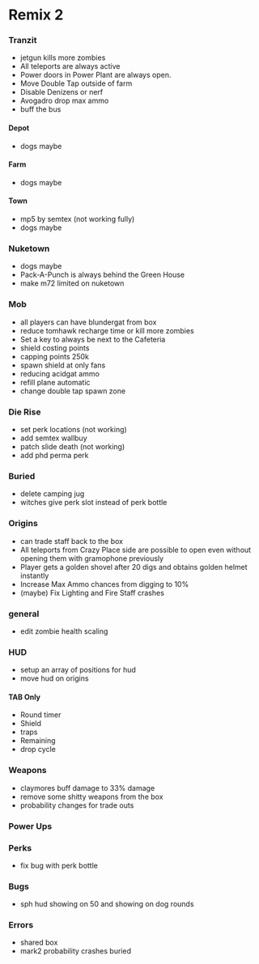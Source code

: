 # Remix 2

### Tranzit
* jetgun kills more zombies
* All teleports are always active
* Power doors in Power Plant are always open.
* Move Double Tap outside of farm
* Disable Denizens or nerf
* Avogadro drop max ammo
* buff the bus

#### Depot
* dogs maybe

#### Farm
* dogs maybe

#### Town
* mp5 by semtex (not working fully)
* dogs maybe

### Nuketown
* dogs maybe
* Pack-A-Punch is always behind the Green House
* make m72 limited on nuketown

### Mob
* all players can have blundergat from box
* reduce tomhawk recharge time or kill more zombies
* Set a key to always be next to the Cafeteria
* shield costing points
* capping points 250k
* spawn shield at only fans
* reducing acidgat ammo
* refill plane automatic
* change double tap spawn zone

### Die Rise
* set perk locations (not working)
* add semtex wallbuy
* patch slide death (not working)
* add phd perma perk

### Buried
* delete camping jug
* witches give perk slot instead of perk bottle

### Origins
* can trade staff back to the box
* All teleports from Crazy Place side are possible to open even without opening them with gramophone previously
* Player gets a golden shovel after 20 digs and obtains golden helmet instantly
* Increase Max Ammo chances from digging to 10%
* (maybe) Fix Lighting and Fire Staff crashes

### general
* edit zombie health scaling 

### HUD
* setup an array of positions for hud
* move hud on origins
#### TAB Only
* Round timer
* Shield
* traps
* Remaining
* drop cycle

### Weapons
* claymores buff damage to 33% damage
* remove some shitty weapons from the box
* probability changes for trade outs

### Power Ups

### Perks
* fix bug with perk bottle

### Bugs
* sph hud showing on 50 and showing on dog rounds

### Errors
* shared box
* mark2 probability crashes buried